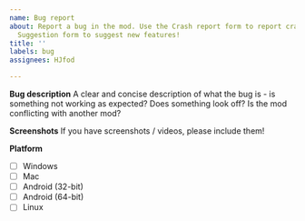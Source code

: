 ```yaml
---
name: Bug report
about: Report a bug in the mod. Use the Crash report form to report crashes, and the
  Suggestion form to suggest new features!
title: ''
labels: bug
assignees: HJfod

---
```


**Bug description**
A clear and concise description of what the bug is - is something not working as expected? Does something look off? Is the mod conflicting with another mod?

**Screenshots**
If you have screenshots / videos, please include them!

**Platform**
 * [ ] Windows
 * [ ] Mac
 * [ ] Android (32-bit)
 * [ ] Android (64-bit)
 * [ ] Linux
